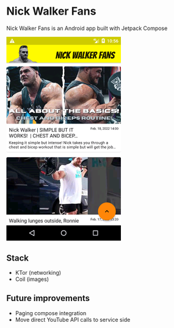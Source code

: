 # Nick Walker Fans

Nick Walker Fans is an Android app built with Jetpack Compose

<img src="screencap.png" width="300">

## Stack

* KTor (networking)
* Coil (images)

## Future improvements

* Paging compose integration
* Move direct YouTube API calls to service side
